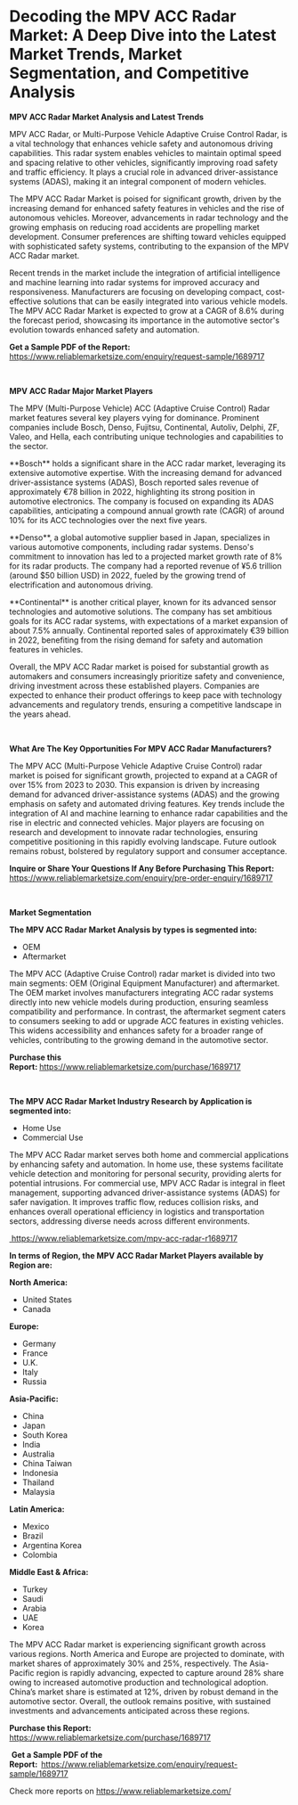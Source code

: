 <p><h1>Decoding the MPV ACC Radar Market: A Deep Dive into the Latest Market Trends, Market Segmentation, and Competitive Analysis</h1></p><p><strong>MPV ACC Radar Market Analysis and Latest Trends</strong></p>
<p><p>MPV ACC Radar, or Multi-Purpose Vehicle Adaptive Cruise Control Radar, is a vital technology that enhances vehicle safety and autonomous driving capabilities. This radar system enables vehicles to maintain optimal speed and spacing relative to other vehicles, significantly improving road safety and traffic efficiency. It plays a crucial role in advanced driver-assistance systems (ADAS), making it an integral component of modern vehicles.</p><p>The MPV ACC Radar Market is poised for significant growth, driven by the increasing demand for enhanced safety features in vehicles and the rise of autonomous vehicles. Moreover, advancements in radar technology and the growing emphasis on reducing road accidents are propelling market development. Consumer preferences are shifting toward vehicles equipped with sophisticated safety systems, contributing to the expansion of the MPV ACC Radar market.</p><p>Recent trends in the market include the integration of artificial intelligence and machine learning into radar systems for improved accuracy and responsiveness. Manufacturers are focusing on developing compact, cost-effective solutions that can be easily integrated into various vehicle models. The MPV ACC Radar Market is expected to grow at a CAGR of 8.6% during the forecast period, showcasing its importance in the automotive sector's evolution towards enhanced safety and automation.</p></p>
<p><strong>Get a Sample PDF of the Report:&nbsp;</strong> <a href="https://www.reliablemarketsize.com/enquiry/request-sample/1689717?utm_campaign=3126&utm_medium=2&utm_source=Github&utm_content=ia&utm_term=26032025&utm_id=mpv-acc-radar">https://www.reliablemarketsize.com/enquiry/request-sample/1689717</a></p>
<p>&nbsp;</p>
<p><strong>MPV ACC Radar Major Market Players</strong></p>
<p><p>The MPV (Multi-Purpose Vehicle) ACC (Adaptive Cruise Control) Radar market features several key players vying for dominance. Prominent companies include Bosch, Denso, Fujitsu, Continental, Autoliv, Delphi, ZF, Valeo, and Hella, each contributing unique technologies and capabilities to the sector.</p><p>**Bosch** holds a significant share in the ACC radar market, leveraging its extensive automotive expertise. With the increasing demand for advanced driver-assistance systems (ADAS), Bosch reported sales revenue of approximately €78 billion in 2022, highlighting its strong position in automotive electronics. The company is focused on expanding its ADAS capabilities, anticipating a compound annual growth rate (CAGR) of around 10% for its ACC technologies over the next five years.</p><p>**Denso**, a global automotive supplier based in Japan, specializes in various automotive components, including radar systems. Denso's commitment to innovation has led to a projected market growth rate of 8% for its radar products. The company had a reported revenue of ¥5.6 trillion (around $50 billion USD) in 2022, fueled by the growing trend of electrification and autonomous driving.</p><p>**Continental** is another critical player, known for its advanced sensor technologies and automotive solutions. The company has set ambitious goals for its ACC radar systems, with expectations of a market expansion of about 7.5% annually. Continental reported sales of approximately €39 billion in 2022, benefiting from the rising demand for safety and automation features in vehicles.</p><p>Overall, the MPV ACC Radar market is poised for substantial growth as automakers and consumers increasingly prioritize safety and convenience, driving investment across these established players. Companies are expected to enhance their product offerings to keep pace with technology advancements and regulatory trends, ensuring a competitive landscape in the years ahead.</p></p>
<p>&nbsp;</p>
<p><strong>What Are The Key Opportunities For MPV ACC Radar Manufacturers?</strong></p>
<p><p>The MPV ACC (Multi-Purpose Vehicle Adaptive Cruise Control) radar market is poised for significant growth, projected to expand at a CAGR of over 15% from 2023 to 2030. This expansion is driven by increasing demand for advanced driver-assistance systems (ADAS) and the growing emphasis on safety and automated driving features. Key trends include the integration of AI and machine learning to enhance radar capabilities and the rise in electric and connected vehicles. Major players are focusing on research and development to innovate radar technologies, ensuring competitive positioning in this rapidly evolving landscape. Future outlook remains robust, bolstered by regulatory support and consumer acceptance.</p></p>
<p><strong>Inquire or Share Your Questions If Any Before Purchasing This Report:</strong> <a href="https://www.reliablemarketsize.com/enquiry/pre-order-enquiry/1689717?utm_campaign=3126&utm_medium=2&utm_source=Github&utm_content=ia&utm_term=26032025&utm_id=mpv-acc-radar">https://www.reliablemarketsize.com/enquiry/pre-order-enquiry/1689717</a></p>
<p>&nbsp;</p>
<p><strong>Market Segmentation</strong></p>
<p><strong>The MPV ACC Radar Market Analysis by types is segmented into:</strong></p>
<p><ul><li>OEM</li><li>Aftermarket</li></ul></p>
<p><p>The MPV ACC (Adaptive Cruise Control) radar market is divided into two main segments: OEM (Original Equipment Manufacturer) and aftermarket. The OEM market involves manufacturers integrating ACC radar systems directly into new vehicle models during production, ensuring seamless compatibility and performance. In contrast, the aftermarket segment caters to consumers seeking to add or upgrade ACC features in existing vehicles. This widens accessibility and enhances safety for a broader range of vehicles, contributing to the growing demand in the automotive sector.</p></p>
<p><strong>Purchase this Report:&nbsp;</strong><a href="https://www.reliablemarketsize.com/purchase/1689717?utm_campaign=3126&utm_medium=2&utm_source=Github&utm_content=ia&utm_term=26032025&utm_id=mpv-acc-radar">https://www.reliablemarketsize.com/purchase/1689717</a></p>
<p>&nbsp;</p>
<p><strong>The MPV ACC Radar Market Industry Research by Application is segmented into:</strong></p>
<p><ul><li>Home Use</li><li>Commercial Use</li></ul></p>
<p><p>The MPV ACC Radar market serves both home and commercial applications by enhancing safety and automation. In home use, these systems facilitate vehicle detection and monitoring for personal security, providing alerts for potential intrusions. For commercial use, MPV ACC Radar is integral in fleet management, supporting advanced driver-assistance systems (ADAS) for safer navigation. It improves traffic flow, reduces collision risks, and enhances overall operational efficiency in logistics and transportation sectors, addressing diverse needs across different environments.</p></p>
<p><a href="https://www.reliablemarketsize.com/mpv-acc-radar-r1689717?utm_campaign=3126&utm_medium=2&utm_source=Github&utm_content=ia&utm_term=26032025&utm_id=mpv-acc-radar">&nbsp;https://www.reliablemarketsize.com/mpv-acc-radar-r1689717</a></p>
<p><strong>In terms of Region, the MPV ACC Radar Market Players available by Region are:</strong></p>
<p>
    <p> <strong> North America: </strong>
        <ul>
            <li>United States</li>
            <li>Canada</li>
        </ul>
        </p> 
    <p> <strong> Europe: </strong>
        <ul>
            <li>Germany</li>
            <li>France</li>
            <li>U.K.</li>
            <li>Italy</li>
            <li>Russia</li>
        </ul>
        </p> 
    <p> <strong> Asia-Pacific: </strong>
        <ul>
            <li>China</li>
            <li>Japan</li>
            <li>South Korea</li>
            <li>India</li>
            <li>Australia</li>
            <li>China Taiwan</li>
            <li>Indonesia</li>
            <li>Thailand</li>
            <li>Malaysia</li>
        </ul>
        </p> 
    <p> <strong> Latin America: </strong>
        <ul>
            <li>Mexico</li>
            <li>Brazil</li>
            <li>Argentina Korea</li>
            <li>Colombia</li>
        </ul>
        </p> 
    <p> <strong> Middle East & Africa: </strong>
        <ul>
            <li>Turkey</li>
            <li>Saudi</li>
            <li>Arabia</li>
            <li>UAE</li>
            <li>Korea</li>
        </ul>
    </p>
    </p>
<p><p>The MPV ACC Radar market is experiencing significant growth across various regions. North America and Europe are projected to dominate, with market shares of approximately 30% and 25%, respectively. The Asia-Pacific region is rapidly advancing, expected to capture around 28% share owing to increased automotive production and technological adoption. China’s market share is estimated at 12%, driven by robust demand in the automotive sector. Overall, the outlook remains positive, with sustained investments and advancements anticipated across these regions.</p></p>
<p><strong>Purchase this Report: </strong><a href="https://www.reliablemarketsize.com/purchase/1689717?utm_campaign=3126&utm_medium=2&utm_source=Github&utm_content=ia&utm_term=26032025&utm_id=mpv-acc-radar">https://www.reliablemarketsize.com/purchase/1689717</a></p>
<p>&nbsp;<strong>Get a Sample PDF of the Report:&nbsp;&nbsp;</strong><a href="https://www.reliablemarketsize.com/enquiry/request-sample/1689717?utm_campaign=3126&utm_medium=2&utm_source=Github&utm_content=ia&utm_term=26032025&utm_id=mpv-acc-radar">https://www.reliablemarketsize.com/enquiry/request-sample/1689717</a></p>
<p><strong></strong></p>
<p>Check more reports on <a href="https://www.reliablemarketsize.com/?utm_campaign=3126&utm_medium=2&utm_source=Github&utm_content=ia&utm_term=26032025&utm_id=mpv-acc-radar">https://www.reliablemarketsize.com/</a></p>